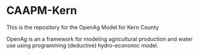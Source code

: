# CAAPM-Kern
This is the repository for the OpenAg Model for Kern County

OpenAg is an a framework for modeling agricultural production and water use using programming (deductive) hydro-economic model.

